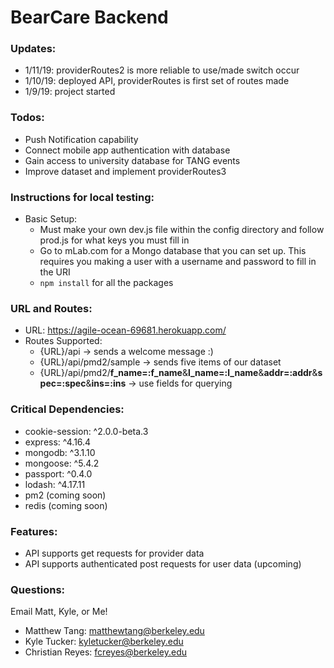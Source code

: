 # BearCare Backend

### Updates:

- 1/11/19: providerRoutes2 is more reliable to use/made switch occur
- 1/10/19: deployed API, providerRoutes is first set of routes made
- 1/9/19: project started

### Todos:

- Push Notification capability
- Connect mobile app authentication with database
- Gain access to university database for TANG events
- Improve dataset and implement providerRoutes3

### Instructions for local testing:

- Basic Setup:
  - Must make your own dev.js file within the config directory and follow prod.js for what keys you must fill in
  - Go to mLab.com for a Mongo database that you can set up. This requires you making a user with a username and password to fill in the URI
  - `npm install` for all the packages

### URL and Routes:

- URL: https://agile-ocean-69681.herokuapp.com/
- Routes Supported:
  - {URL}/api -> sends a welcome message :)
  - {URL}/api/pmd2/sample -> sends five items of our dataset
  - {URL}/api/pmd2/<b>f_name=:f_name</b>&<b>l_name=:l_name</b>&<b>addr=:addr</b>&<b>spec=:spec</b>&<b>ins=:ins</b> -> use fields for querying

### Critical Dependencies:

- cookie-session: ^2.0.0-beta.3
- express: ^4.16.4
- mongodb: ^3.1.10
- mongoose: ^5.4.2
- passport: ^0.4.0
- lodash: ^4.17.11
- pm2 (coming soon)
- redis (coming soon)

### Features:

- API supports get requests for provider data
- API supports authenticated post requests for user data (upcoming)

### Questions:

Email Matt, Kyle, or Me! <br/>
- Matthew Tang: matthewtang@berkeley.edu
- Kyle Tucker: kyletucker@berkeley.edu
- Christian Reyes: fcreyes@berkeley.edu
